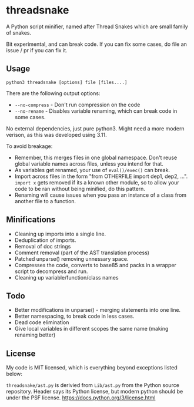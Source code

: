# threadsnake

A Python script minifier, named after Thread Snakes which are small
family of snakes.

Bit experimental, and can break code.
If you can fix some cases, do file an issue / pr if you can fix it.

## Usage

```
python3 threadsnake [options] file [files....]
```

There are the following output options:
* `--no-compress` - Don't run compression on the code
* `--no-rename` - Disables variable renaming, which can break code in some
  cases.

No external dependencies, just pure python3. Might need a more modern verison,
as this was developed using 3.11.

To avoid breakage:
* Remember, this merges files in one global namespace. Don't reuse global
  variable names across files, unless you intend for that.
* As variables get renamed, your use of `eval()/exec()` can break.
* Import across files in the form "from OTHERFILE import dep1, dep2, ...".
  `import x` gets removed if its a known other module, so to allow your code to
  be ran without being minified, do this pattern.
* Renaming will cause issues when you pass an instance of a class from another
  file to a function.

## Minifications

* Cleaning up imports into a single line.
* Deduplication of imports.
* Removal of doc strings
* Comment removal (part of the AST translation process)
* Patched unparse() removing unnessary space.
* Compresses the code, converts to base85 and packs in a wrapper script to
  decompress and run.
* Cleaning up variable/function/class names

## Todo

* Better modifications in unparse() - merging statements into one line.
* Better namespacing, to break code in less cases.
* Dead code elimination
* Give local variables in different scopes the same name (making renaming better)

## License

My code is MIT licensed, which is everything beyond exceptions listed below:

`threadsnake/ast.py` is derivied from `Lib/ast.py` from the Python source
repository.
Header says its Python license, but modern python should be under the PSF
license.
https://docs.python.org/3/license.html
